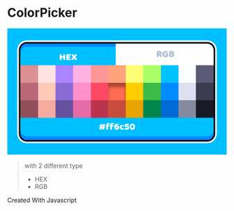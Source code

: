 # ColorPicker
![preview](IMG_20220301_103541.png)
> with 2 different type 
> * HEX
> * RGB

Created With Javascript
